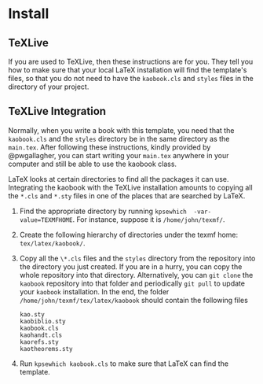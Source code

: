 # Install

## TeXLive

If you are used to TeXLive, then these instructions are for you. They 
tell you how to make sure that your local LaTeX installation will find 
the template's files, so that you do not need to have the `kaobook.cls` 
and `styles` files in the directory of your project.

## TeXLive Integration

Normally, when you write a book with this template, you need that the 
`kaobook.cls` and the `styles` directory be in the same directory as the 
`main.tex`. After following these instructions, kindly provided by 
@pwgallagher, you can start writing your `main.tex` anywhere in your 
computer and still be able to use the kaobook class.

LaTeX looks at certain directories to find all the packages it can use.
Integrating the kaobook with the TeXLive installation amounts to 
copying all the `*.cls` and `*.sty` files in one of the places that are 
searched by LaTeX.

1. Find the appropriate directory by running `kpsewhich 
   -var-value=TEXMFHOME`. For instance, suppose it is 
   `/home/john/texmf/`.

1. Create the following hierarchy of directories under the texmf home: 
   `tex/latex/kaobook/`.

1. Copy all the `\*.cls` files and the `styles` directory from the 
   repository into the directory you just created. If you are in a 
   hurry, you can copy the whole repository into that directory.
   Alternatively, you can `git clone` the `kaobook` repository into that folder
   and periodically `git pull` to update your `kaobook` installation.
   In the end, the folder `/home/john/texmf/tex/latex/kaobook` should contain the 
   following files
   ```
   kao.sty
   kaobiblio.sty
   kaobook.cls
   kaohandt.cls
   kaorefs.sty
   kaotheorems.sty
   ```

1. Run `kpsewhich kaobook.cls` to make sure that LaTeX can find the 
   template.
